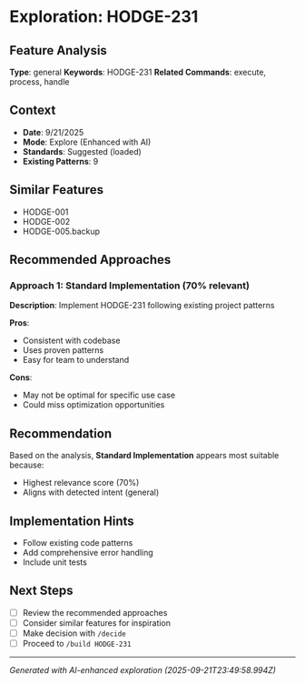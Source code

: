 # Exploration: HODGE-231

## Feature Analysis
**Type**: general
**Keywords**: HODGE-231
**Related Commands**: execute, process, handle


## Context
- **Date**: 9/21/2025
- **Mode**: Explore (Enhanced with AI)
- **Standards**: Suggested (loaded)
- **Existing Patterns**: 9


## Similar Features
- HODGE-001
- HODGE-002
- HODGE-005.backup




## Recommended Approaches


### Approach 1: Standard Implementation (70% relevant)
**Description**: Implement HODGE-231 following existing project patterns

**Pros**:
- Consistent with codebase
- Uses proven patterns
- Easy for team to understand

**Cons**:
- May not be optimal for specific use case
- Could miss optimization opportunities


## Recommendation
Based on the analysis, **Standard Implementation** appears most suitable because:
- Highest relevance score (70%)
- Aligns with detected intent (general)


## Implementation Hints
- Follow existing code patterns
- Add comprehensive error handling
- Include unit tests

## Next Steps
- [ ] Review the recommended approaches
- [ ] Consider similar features for inspiration
- [ ] Make decision with `/decide`
- [ ] Proceed to `/build HODGE-231`

---
*Generated with AI-enhanced exploration (2025-09-21T23:49:58.994Z)*
